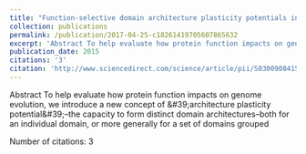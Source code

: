 ```yaml
---
title: "Function-selective domain architecture plasticity potentials in eukaryotic genome evolution"
collection: publications
permalink: /publication/2017-04-25-c18261419705607865632
excerpt: 'Abstract To help evaluate how protein function impacts on genome evolution, we introduce a new concept of &amp;#39;architecture plasticity potential&amp;#39;–the capacity to form distinct domain architectures–both for an individual domain, or more generally for a set of domains grouped '
publication_date: 2015
citations: '3'
citation: 'http://www.sciencedirect.com/science/article/pii/S0300908415001376'
---
```

Abstract To help evaluate how protein function impacts on genome evolution, we introduce a new concept of &amp;#39;architecture plasticity potential&amp;#39;–the capacity to form distinct domain architectures–both for an individual domain, or more generally for a set of domains grouped 

Number of citations: 3